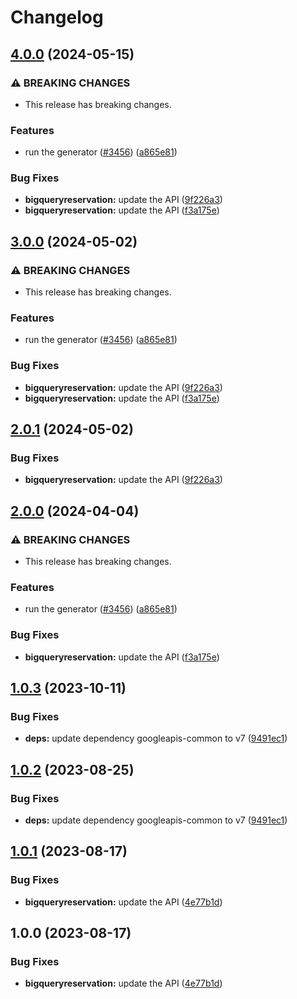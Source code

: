 # Changelog

## [4.0.0](https://github.com/a2425rdl/google-api-nodejs-client/compare/bigqueryreservation-v3.0.0...bigqueryreservation-v4.0.0) (2024-05-15)


### ⚠ BREAKING CHANGES

* This release has breaking changes.

### Features

* run the generator ([#3456](https://github.com/a2425rdl/google-api-nodejs-client/issues/3456)) ([a865e81](https://github.com/a2425rdl/google-api-nodejs-client/commit/a865e81539b315d3b321650663ba0b2555b1e5a1))


### Bug Fixes

* **bigqueryreservation:** update the API ([9f226a3](https://github.com/a2425rdl/google-api-nodejs-client/commit/9f226a3de413175cd44c76f45b19169010daaaa9))
* **bigqueryreservation:** update the API ([f3a175e](https://github.com/a2425rdl/google-api-nodejs-client/commit/f3a175e2cd55c214b2b58c28415135208d599315))

## [3.0.0](https://github.com/googleapis/google-api-nodejs-client/compare/bigqueryreservation-v2.0.1...bigqueryreservation-v3.0.0) (2024-05-02)


### ⚠ BREAKING CHANGES

* This release has breaking changes.

### Features

* run the generator ([#3456](https://github.com/googleapis/google-api-nodejs-client/issues/3456)) ([a865e81](https://github.com/googleapis/google-api-nodejs-client/commit/a865e81539b315d3b321650663ba0b2555b1e5a1))


### Bug Fixes

* **bigqueryreservation:** update the API ([9f226a3](https://github.com/googleapis/google-api-nodejs-client/commit/9f226a3de413175cd44c76f45b19169010daaaa9))
* **bigqueryreservation:** update the API ([f3a175e](https://github.com/googleapis/google-api-nodejs-client/commit/f3a175e2cd55c214b2b58c28415135208d599315))

## [2.0.1](https://github.com/googleapis/google-api-nodejs-client/compare/bigqueryreservation-v2.0.0...bigqueryreservation-v2.0.1) (2024-05-02)


### Bug Fixes

* **bigqueryreservation:** update the API ([9f226a3](https://github.com/googleapis/google-api-nodejs-client/commit/9f226a3de413175cd44c76f45b19169010daaaa9))

## [2.0.0](https://github.com/googleapis/google-api-nodejs-client/compare/bigqueryreservation-v1.0.3...bigqueryreservation-v2.0.0) (2024-04-04)


### ⚠ BREAKING CHANGES

* This release has breaking changes.

### Features

* run the generator ([#3456](https://github.com/googleapis/google-api-nodejs-client/issues/3456)) ([a865e81](https://github.com/googleapis/google-api-nodejs-client/commit/a865e81539b315d3b321650663ba0b2555b1e5a1))


### Bug Fixes

* **bigqueryreservation:** update the API ([f3a175e](https://github.com/googleapis/google-api-nodejs-client/commit/f3a175e2cd55c214b2b58c28415135208d599315))

## [1.0.3](https://github.com/googleapis/google-api-nodejs-client/compare/bigqueryreservation-v1.0.2...bigqueryreservation-v1.0.3) (2023-10-11)


### Bug Fixes

* **deps:** update dependency googleapis-common to v7 ([9491ec1](https://github.com/googleapis/google-api-nodejs-client/commit/9491ec1cdc3c413e7d73edcfcd59cf5c28a7c855))

## [1.0.2](https://github.com/googleapis/google-api-nodejs-client/compare/bigqueryreservation-v1.0.1...bigqueryreservation-v1.0.2) (2023-08-25)


### Bug Fixes

* **deps:** update dependency googleapis-common to v7 ([9491ec1](https://github.com/googleapis/google-api-nodejs-client/commit/9491ec1cdc3c413e7d73edcfcd59cf5c28a7c855))

## [1.0.1](https://github.com/googleapis/google-api-nodejs-client/compare/bigqueryreservation-v1.0.0...bigqueryreservation-v1.0.1) (2023-08-17)


### Bug Fixes

* **bigqueryreservation:** update the API ([4e77b1d](https://github.com/googleapis/google-api-nodejs-client/commit/4e77b1d16255acaa3a11f08f76d82372c246aa3d))

## 1.0.0 (2023-08-17)


### Bug Fixes

* **bigqueryreservation:** update the API ([4e77b1d](https://github.com/googleapis/google-api-nodejs-client/commit/4e77b1d16255acaa3a11f08f76d82372c246aa3d))
